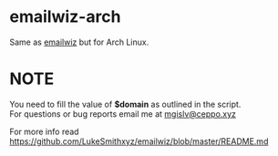 # emailwiz-arch

Same as [emailwiz](https://github.com/LukeSmithxyz/emailwiz) but for Arch Linux.

# NOTE

You need to fill the value of **$domain** as outlined in the script.  
For questions or bug reports email me at <mgislv@ceppo.xyz>  
  
For more info read https://github.com/LukeSmithxyz/emailwiz/blob/master/README.md